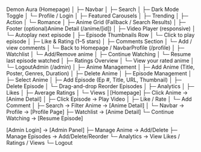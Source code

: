 Demon Aura (Homepage)
│
├─ Navbar
│   ├─ Search
│   ├─ Dark Mode Toggle
│   └─ Profile / Login
│
├─ Featured Carousels
│   ├─ Trending
│   ├─ Action
│   └─ Romance
│
├─ Anime Grid (Fallback / Search Results)
│
├─ Footer (optional)Anime Detail (/anime/[id])
│
├─ Video Player (responsive)
│   └─ Autoplay next episode
│
├─ Episode Thumbnails Row
│   └─ Click to play episode
│
├─ Like & Rating (1–5 stars)
│
├─ Comments Section
│   └─ Add / view comments
│
└─ Back to Homepage / NavbarProfile (/profile)
│
├─ Watchlist
│   └─ Add/Remove anime
│
├─ Continue Watching
│   └─ Resume last episode watched
│
├─ Ratings Overview
│   └─ View your rated anime
│
└─ LogoutAdmin (/admin)
│
├─ Anime Management
│   ├─ Add Anime (Title, Poster, Genres, Duration)
│   ├─ Delete Anime
│
├─ Episode Management
│   ├─ Select Anime
│   ├─ Add Episode (Ep #, Title, URL, Thumbnail)
│   ├─ Delete Episode
│   └─ Drag-and-drop Reorder Episodes
│
├─ Analytics
│   ├─ Likes
│   ├─ Average Ratings
│   └─ Views
│[Homepage]
   ├─ Click Anime → [Anime Detail]
   │       ├─ Click Episode → Play Video
   │       ├─ Like / Rate
   │       └─ Add Comment
   │
   ├─ Search → Filter Anime → [Anime Detail]
   │
   └─ Navbar → Profile → [Profile Page]
           ├─ Watchlist → [Anime Detail]
           └─ Continue Watching → [Resume Episode]

[Admin Login] → [Admin Panel]
   ├─ Manage Anime → Add/Delete
   ├─ Manage Episodes → Add/Delete/Reorder
   └─ Analytics → View Likes / Ratings / Views
└─ Logout
